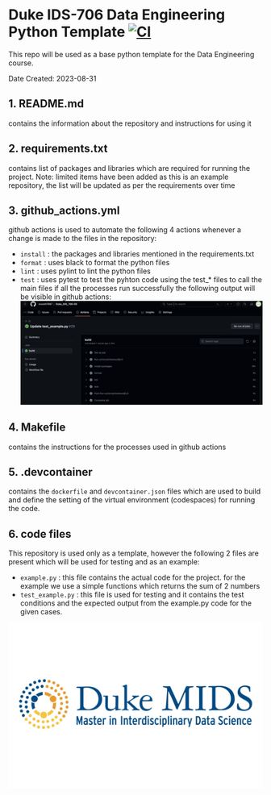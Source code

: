 # Duke IDS-706 Data Engineering Python Template [![CI](https://github.com/revanth7667/Duke_IDS_706-DE/actions/workflows/github_actions.yml/badge.svg)](https://github.com/revanth7667/Duke_IDS_706-DE/actions/workflows/github_actions.yml)

This repo will be used as a base python template for the Data Engineering course. 

Date Created: 2023-08-31

## 1. README.md
   contains the information about the repository and instructions for using it
## 2. requirements.txt
   contains list of packages and libraries which are required for running the project. 
   Note: limited items have been added as this is an example repository, the list will be updated as per the requirements over time
## 3. github_actions.yml
   github actions is used to automate the following 4 actions whenever a change is made to the files in the repository:
   - ``install`` : the packages and libraries mentioned in the requirements.txt
   - ``format`` : uses black to format the python files
   - ``lint`` : uses pylint to lint the python files
   - ``test`` : uses pytest to test the pyhton code using the test_* files to call the main files
   if all the processes run successfully the following output will be visible in github actions:
   ![Success Build](https://github.com/revanth7667/Duke_IDS_706-DE/blob/91e617109f29e19f2a4392bc4f638c7c4f682457/resources/successfull_build.png)
   
## 4. Makefile
   contains the instructions for the processes used in github actions
## 5. .devcontainer
   contains the ``dockerfile`` and ``devcontainer.json`` files which are used to build and define the setting of the virtual environment (codespaces) for running the code.
## 6. code files
   This repository is used only as a template, however the following 2 files are present which will be used for testing and as an example:
   - ``example.py`` : this file contains the actual code for the project. for the example we use a simple functions which returns the sum of 2 numbers
   - ``test_example.py`` : this file is used for testing and it contains the test conditions and the expected output from the example.py code for the given cases. 


![MIDS LOGO](https://github.com/revanth7667/Duke_IDS_706-DE/blob/14892899c6f7dadcb3a6e99f7f74844bd1019314/resources/Duke-MIDS-logo-social.jpg)
